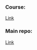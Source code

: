 ### Course:
[Link](https://app.pluralsight.com/course-player?clipId=945c7ac9-4e70-4fec-9510-a0bdf40563df)

### Main repo:
[Link](https://github.com/pkellner/pluralsight-designing-react-components-course-code)
